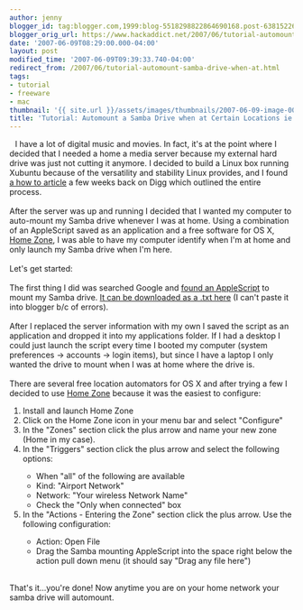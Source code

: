 ```yaml
---
author: jenny
blogger_id: tag:blogger.com,1999:blog-5518298822864690168.post-6381522651580082609
blogger_orig_url: https://www.hackaddict.net/2007/06/tutorial-automount-samba-drive-when-at.html
date: '2007-06-09T08:29:00.000-04:00'
layout: post
modified_time: '2007-06-09T09:39:33.740-04:00'
redirect_from: /2007/06/tutorial-automount-samba-drive-when-at.html
tags:
- tutorial
- freeware
- mac
thumbnail: '{{ site.url }}/assets/images/thumbnails/2007-06-09-image-0000.png'
title: 'Tutorial: Automount a Samba Drive when at Certain Locations ie Home'
---
```


<img alt="" border="0" id="BLOGGER_PHOTO_ID_5074050094347540162" src="{{ site.url }}/assets/images/posts/2007-06-09-image-0000.png" style="margin: 0pt 10px 10px 0pt; float: left; "/>I have a lot of digital music and movies.  In fact, it's at the point where I decided that I needed a home a media server because my external hard drive was just not cutting it anymore.  I decided to build a Linux box running Xubuntu because of the versatility and stability Linux provides, and I found <a href="http://www.bit-tech.net/bits/2007/06/05/build_your_own_server/1">a how to article</a> a few weeks back on Digg which outlined the entire process.<br/><br/>After the server was up and running I decided that I wanted my computer to auto-mount my Samba drive whenever I was at home.   Using a combination of an AppleScript saved as an application and a free software for OS X, <a href="http://metaquark.de/homezone/">Home Zone</a>, I was able to have my computer identify when I'm at home and only launch my Samba drive when I'm here.<br/><br/>Let's get started:<br/><br/>The first thing I did was searched Google and <a href="http://forums.macosxhints.com/archive/index.php/t-16189.html">found an AppleScript</a> to mount my Samba drive.  <a href="http://www.divshare.com/download/886266-ce9">It can be downloaded as a .txt here</a> (I can't paste it into blogger b/c of errors).<br/><br/>After I replaced the server information with my own I saved the script as an application and dropped it into my applications folder.  If I had a desktop I could just launch the script every time I booted my computer (system preferences -&gt; accounts -&gt; login items), but since I have a laptop I only wanted the drive to mount when I was at home where the drive is.<br/><br/>There are several free location automators for OS X and after trying a few I decided to use <a href="http://metaquark.de/homezone/">Home Zone</a> because it was the easiest to configure:<ol><li>Install and launch Home Zone</li><li>Click on the Home Zone icon in your menu bar and select "Configure"</li><li>In the "Zones" section click the plus arrow and name your new zone (Home in my case).</li><li>In the "Triggers" section click the plus arrow and select the following options:</li><ul><li>When "all" of the following are available</li><li>Kind: "Airport Network"</li><li>Network: "Your wireless Network Name"</li><li>Check the "Only when connected" box</li></ul><li>In the "Actions - Entering the Zone" section click the plus arrow.  Use the following configuration:<br/></li><ul><li>Action: Open File</li><li>Drag the Samba mounting AppleScript into the space right below the action pull down menu (it should say "Drag any file here")<br/><br/><img alt="" border="0" id="BLOGGER_PHOTO_ID_5074058409404225250" src="{{ site.url }}/assets/images/posts/2007-06-09-image-0001.jpg" style="margin: 0px auto 10px; display: block; text-align: center; "/></li></ul></ol>That's it...you're done!  Now anytime you are on your home network your samba drive will automount.<br/><workgroup><user><pwd><server></server></pwd></user></workgroup>